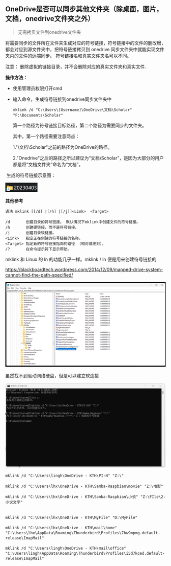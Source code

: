 
## OneDrive是否可以同步其他文件夹（除桌面，图片，文档，onedrive文件夹之外） 

> 无需拷贝文件到onedrive文件夹



将需要同步的文件所在文件夹生成对应的符号链接，符号链接中的文件的删改增，都会对应到源文件夹中，把符号链接拷贝到 onedrive 同步文件夹中就能实现文件夹内的文件的远端同步。 符号链接名和真实文件夹名可以不同。

注意： 删除虚拟的链接目录，并不会删除对应的真实文件夹和真实文件.



**操作方法：**

* 使用管理员权限打开cmd

* 输入命令，生成符号链接到onedrive同步文件夹中

	`mklink /d "C:\Users\[Username]\OneDrive\文档\Scholar" "F:\Documents\Scholar"`

	第一个路径为符号链接目标路径，第二个路径为需要同步的文件夹。

	其中，第一个路径需要注意两点：

	1."\文档\Scholar"之前的路径为OneDrive的路径。

	2."Onedrive\"之后的路径之所以建议为“文档\Scholar”，是因为大部分的用户都是将“文档文件夹”命名为“文档”。
	



​	生成的符号链接示意图：

![](onedrive.assets/image-20230408020311910.png)

**其他参考**

```
语法 mklink [[/d] |[/h] |[/j]]<Link>  <Target>

/d       创建目录的符号链接。 默认情况下mklink中创建文件的符号链接。
/h       创建硬链接，而不是符号链接。
/j       创建目录软链接。
<Link>   指定正在创建的符号链接的名称。
<Target> 指定新的符号链接指向的路径 （相对或绝对）。
/?       在命令提示符下显示帮助。
```

mklink 和 Linux 的 ln 的功能几乎一样。mklink / ln 便是用来创建符号链接的





https://blackboardtech.wordpress.com/2014/12/09/mapped-drive-system-cannot-find-the-path-specified/

<img src="onedrive.assets/image-20240315133816902.png" style="zoom:50%;" />



虽然找不到驱动网络硬盘，但是可以建立软连接

![](onedrive.assets/image-20240315194507864.png)

```
mklink /d "C:\Users\lingh\OneDrive - KTH\PI-N" "Z:\"

mklink /d "C:\Users\lhx\OneDrive - KTH\Samba-Raspbian\movie" "Z:\电影"

mklink /d "C:\Users\lhx\OneDrive - KTH\Samba-Raspbian\小说" "Z:\FIle\2-小说文学"


mklink /d "C:\Users\lhx\OneDrive - KTH\MyFile" "D:\MyFile"

mklink /d "C:\Users\lhx\OneDrive - KTH\mail\home" "C:\Users\lhx\AppData\Roaming\Thunderbird\Profiles\7hw9mpmg.default-release\ImapMail" 

mklink /d "C:\Users\lingh\OneDrive - KTH\mail\office" "C:\Users\lingh\AppData\Roaming\Thunderbird\Profiles\i5d7kced.default-release\ImapMail"
```



